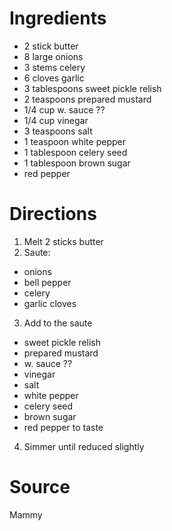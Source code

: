 # Ingredients
- 2 stick butter
- 8 large onions
- 3 stems celery
- 6 cloves garlic
- 3 tablespoons sweet pickle relish
- 2 teaspoons prepared mustard
- 1/4 cup w. sauce ??
- 1/4 cup vinegar
- 3 teaspoons salt
- 1 teaspoon white pepper
- 1 tablespoon celery seed
- 1 tablespoon brown sugar
- red pepper

# Directions
1. Melt 2 sticks butter
2. Saute:
 - onions
 - bell pepper
 - celery
 - garlic cloves
3. Add to the saute
 - sweet pickle relish
 - prepared mustard
 - w. sauce ??
 - vinegar
 - salt
 - white pepper
 - celery seed
 - brown sugar
 - red pepper to taste
4. Simmer until reduced slightly

# Source
Mammy
